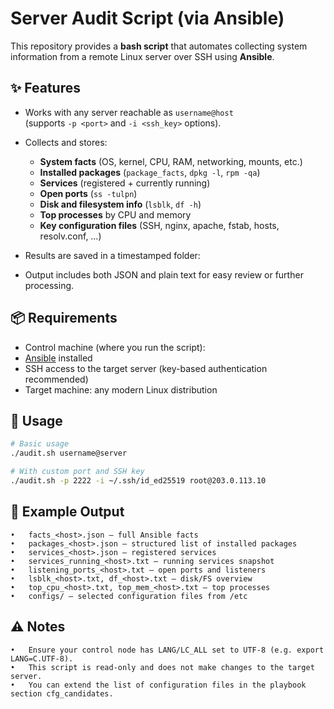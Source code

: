 # Server Audit Script (via Ansible)

This repository provides a **bash script** that automates collecting system information from a remote Linux server over SSH using **Ansible**.

## ✨ Features
- Works with any server reachable as `username@host`  
  (supports `-p <port>` and `-i <ssh_key>` options).  
- Collects and stores:
  - **System facts** (OS, kernel, CPU, RAM, networking, mounts, etc.)
  - **Installed packages** (`package_facts`, `dpkg -l`, `rpm -qa`)
  - **Services** (registered + currently running)
  - **Open ports** (`ss -tulpn`)
  - **Disk and filesystem info** (`lsblk`, `df -h`)
  - **Top processes** by CPU and memory
  - **Key configuration files** (SSH, nginx, apache, fstab, hosts, resolv.conf, …)
- Results are saved in a timestamped folder:

- Output includes both JSON and plain text for easy review or further processing.

## 📦 Requirements
- Control machine (where you run the script):
- [Ansible](https://docs.ansible.com/) installed  
- SSH access to the target server (key-based authentication recommended)
- Target machine: any modern Linux distribution

## 🚀 Usage
```bash
# Basic usage
./audit.sh username@server

# With custom port and SSH key
./audit.sh -p 2222 -i ~/.ssh/id_ed25519 root@203.0.113.10
```

## 📂 Example Output
	•	facts_<host>.json – full Ansible facts
	•	packages_<host>.json – structured list of installed packages
	•	services_<host>.json – registered services
	•	services_running_<host>.txt – running services snapshot
	•	listening_ports_<host>.txt – open ports and listeners
	•	lsblk_<host>.txt, df_<host>.txt – disk/FS overview
	•	top_cpu_<host>.txt, top_mem_<host>.txt – top processes
	•	configs/ – selected configuration files from /etc

## ⚠️ Notes
	•	Ensure your control node has LANG/LC_ALL set to UTF-8 (e.g. export LANG=C.UTF-8).
	•	This script is read-only and does not make changes to the target server.
	•	You can extend the list of configuration files in the playbook section cfg_candidates.
